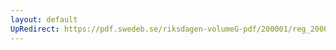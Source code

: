 ```yaml
---
layout: default
UpRedirect: https://pdf.swedeb.se/riksdagen-volumeG-pdf/200001/reg_200001/reg_200001_0081.pdf
---
```

